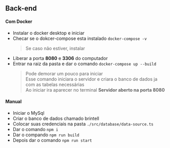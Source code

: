 ## Back-end

#### Com Docker
 - Instalar o docker desktop e iniciar
 - Checar se o dokcer-compose esta instalado ```docker-compose -v```
    > Se caso não estiver, instalar
 - Liberar a porta **8080** e **3306** do computador
 - Entrar na raiz da pasta e dar o comando ```docker-compose up --build```
    > Pode demorar um pouco para iniciar <br />
    > Esse comando iniciara o servidor e criara o banco de dados ja com as tabelas necessárias <br/>
    > Ao iniciar ira aparecer no terminal **Servidor aberto na porta 8080**

#### Manual
 - Iniciar o MySql
 - Criar o banco de dados chamado brintell
 - Colocar suas credenciais na pasta ```./src/database/data-source.ts```
 - Dar o comando ```npm i```
 - Dar o compando ```npm run build```
 - Depois dar o comando ```npm run start```